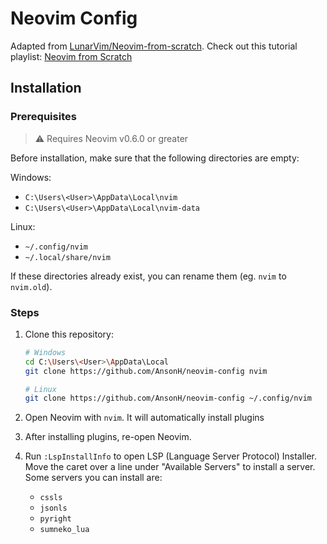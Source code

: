# Neovim Config

Adapted from [LunarVim/Neovim-from-scratch](https://github.com/LunarVim/Neovim-from-scratch). Check out this tutorial playlist: [Neovim from Scratch](https://www.youtube.com/playlist?list=plhoh5vyxr6qq41nfl4gvhfp-wld5xzizz)

## Installation

### Prerequisites

> ⚠️ Requires Neovim v0.6.0 or greater

Before installation, make sure that the following directories are empty:

Windows:

- `C:\Users\<User>\AppData\Local\nvim`
- `C:\Users\<User>\AppData\Local\nvim-data`

Linux:

- `~/.config/nvim`
- `~/.local/share/nvim`

If these directories already exist, you can rename them (eg. `nvim` to `nvim.old`).

### Steps

1. Clone this repository:

   ```bash
   # Windows
   cd C:\Users\<User>\AppData\Local
   git clone https://github.com/AnsonH/neovim-config nvim

   # Linux
   git clone https://github.com/AnsonH/neovim-config ~/.config/nvim
   ```

2. Open Neovim with `nvim`. It will automatically install plugins
3. After installing plugins, re-open Neovim.
4. Run `:LspInstallInfo` to open LSP (Language Server Protocol) Installer. Move the caret over a line under "Available Servers" to install a server. Some servers you can install are:
   - `cssls`
   - `jsonls`
   - `pyright`
   - `sumneko_lua`
